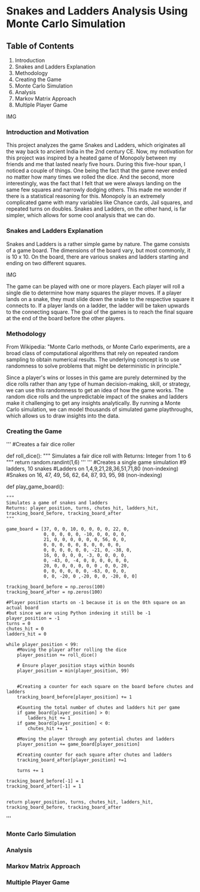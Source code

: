# Snakes and Ladders Analysis Using Monte Carlo Simulation


## Table of Contents

1. Introduction
2. Snakes and Ladders Explanation
3. Methodology
4. Creating the Game
5. Monte Carlo Simulation
6. Analysis
7. Markov Matrix Approach
8. Multiple Player Game

IMG

### Introduction and Motivation
This project analyzes the game Snakes and Ladders, which originates all the way back to ancient India in the 2nd century CE. 
Now, my motivation for this project was inspired by a heated game of Monopoly between my friends and me that lasted nearly five hours. During this five-hour span, I noticed a couple of things. One being the fact that the game never ended no matter how many times we rolled the dice. And the second, more interestingly, was the fact that I felt that we were always landing on the same few squares and narrowly dodging others. This made me wonder if there is a statistical reasoning for this. Monopoly is an extremely complicated game with many variables like Chance cards, Jail squares, and repeated turns on doubles. Snakes and Ladders, on the other hand, is far simpler, which allows for some cool analysis that we can do.

### Snakes and Ladders Explanation
Snakes and Ladders is a rather simple game by nature. The game consists of a game board. The dimensions of the board vary, but most commonly, it is 10 x 10. On the board, there are various snakes and ladders starting and ending on two different squares. 

IMG

The game can be played with one or more players. Each player will roll a single die to determine how many squares the player moves. If a player lands on a snake, they must slide down the snake to the respective square it connects to. If a player lands on a ladder, the ladder will be taken upwards to the connecting square. The goal of the games is to reach the final square at the end of the board before the other players. 

### Methodology
From Wikipedia: "Monte Carlo methods, or Monte Carlo experiments, are a broad class of computational algorithms that rely on repeated random sampling to obtain numerical results. The underlying concept is to use randomness to solve problems that might be deterministic in principle."

Since a player's wins or losses in this game are purely determined by the dice rolls rather than any type of human decision-making, skill, or strategy, we can use this randomness to get an idea of how the game works. The random dice rolls and the unpredictable impact of the snakes and ladders make it challenging to get any insights analytically. By running a Monte Carlo simulation, we can model thousands of simulated game playthroughs, which allows us to draw insights into the data. 


### Creating the Game

'''
#Creates a fair dice roller

def roll_dice():
    """
    Simulates a fair dice roll with
    Returns: Integer from 1 to 6
    """
    return random.randint(1,6)
'''
'''
#Creates a single game simulation
#9 ladders, 10 snakes
#Ladders on 1,4,9,21,28,36,51,71,80 (non-indexing)
#Snakes on 16, 47, 49, 56, 62, 64, 87, 93, 95, 98 (non-indexing)

def play_game_board():
    
    """
    Simulates a game of snakes and ladders
    Returns: player_position, turns, chutes_hit, ladders_hit, tracking_board_before, tracking_board_after
    """
    
    game_board = [37, 0, 0, 10, 0, 0, 0, 0, 22, 0,
                  0, 0, 0, 0, 0, -10, 0, 0, 0, 0,
                  21, 0, 0, 0, 0, 0, 0, 56, 0, 0,
                  0, 0, 0, 0, 0, 8, 0, 0, 0, 0, 
                  0, 0, 0, 0, 0, 0, -21, 0, -38, 0,
                  16, 0, 0, 0, 0, -3, 0, 0, 0, 0,
                  0, -43, 0, -4, 0, 0, 0, 0, 0, 0,
                  20, 0, 0, 0, 0, 0, 0 , 0, 0, 20,
                  0, 0, 0, 0, 0, 0, -63, 0, 0, 0,
                  0, 0, -20, 0 ,-20, 0, 0, -20, 0, 0]
    
    tracking_board_before = np.zeros(100)
    tracking_board_after = np.zeros(100)
    
    #Player position starts on -1 because it is on the 0th square on an actual board 
    #but since we are using Python indexing it still be -1
    player_position = -1
    turns = 0 
    chutes_hit = 0
    ladders_hit = 0

    while player_position < 99:
        #Moving the player after rolling the dice
        player_position += roll_dice()
        
        # Ensure player_position stays within bounds
        player_position = min(player_position, 99)
        
        
        #Creating a counter for each square on the board before chutes and ladders
        tracking_board_before[player_position] += 1

        #Counting the total number of chutes and ladders hit per game
        if game_board[player_position] > 0:
            ladders_hit += 1
        if game_board[player_position] < 0:
            chutes_hit += 1
        
        #Moving the player through any potential chutes and ladders
        player_position += game_board[player_position]
        
        #Creating counter for each square after chutes and ladders
        tracking_board_after[player_position] +=1 
        
        turns += 1
    
    tracking_board_before[-1] = 1
    tracking_board_after[-1] = 1
    

    return player_position, turns, chutes_hit, ladders_hit, tracking_board_before, tracking_board_after

    

'''


### Monte Carlo Simulation
### Analysis
### Markov Matrix Approach
### Multiple Player Game

